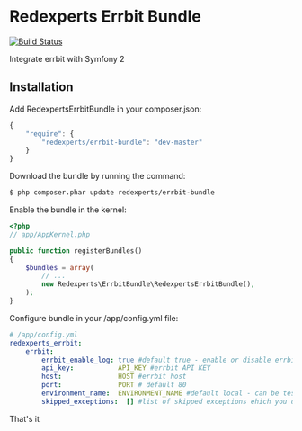 Redexperts Errbit Bundle
======================

[![Build Status](https://travis-ci.org/Redexperts/RedexpertsErrbitBundle.png?branch=master)](https://travis-ci.org/Redexperts/RedexpertsErrbitBundle)

Integrate errbit with Symfony 2

## Installation

Add RedexpertsErrbitBundle in your composer.json:

```js
{
    "require": {
        "redexperts/errbit-bundle": "dev-master"
    }
}
```

Download the bundle by running the command:

``` bash
$ php composer.phar update redexperts/errbit-bundle
```

Enable the bundle in the kernel:

``` php
<?php
// app/AppKernel.php

public function registerBundles()
{
    $bundles = array(
        // ...
        new Redexperts\ErrbitBundle\RedexpertsErrbitBundle(),
    );
}
```

Configure bundle in your /app/config.yml file:

```yaml
# /app/config.yml
redexperts_errbit:
    errbit:
        errbit_enable_log: true #default true - enable or disable errbit loggining
        api_key:           API_KEY #errbit API KEY
        host:              HOST #errbit host
        port:              PORT # default 80
        environment_name:  ENVIRONMENT_NAME #default local - can be test,prod etc.
        skipped_exceptions:  [] #list of skipped exceptions ehich you do not need to log by errbit
```

That's it
